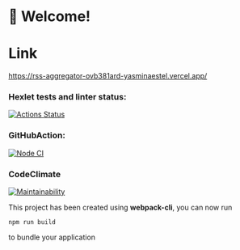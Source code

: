 # 🚀 Welcome!

# Link
https://rss-aggregator-ovb381ard-yasminaestel.vercel.app/

### Hexlet tests and linter status:
[![Actions Status](https://github.com/yasminaestel/frontend-bootcamp-project-11/workflows/hexlet-check/badge.svg)](https://github.com/yasminaestel/frontend-bootcamp-project-11/actions)

### GitHubAction:
[![Node CI](https://github.com/yasminaestel/frontend-bootcamp-project-11/actions/workflows/GitHubAction.yml/badge.svg)](https://github.com/yasminaestel/frontend-bootcamp-project-11/actions/workflows/GitHubAction.yml)

### CodeClimate
[![Maintainability](https://api.codeclimate.com/v1/badges/75151179b9226f8aa5ea/maintainability)](https://codeclimate.com/github/yasminaestel/frontend-bootcamp-project-11/maintainability)


This project has been created using **webpack-cli**, you can now run

```
npm run build
```
to bundle your application

